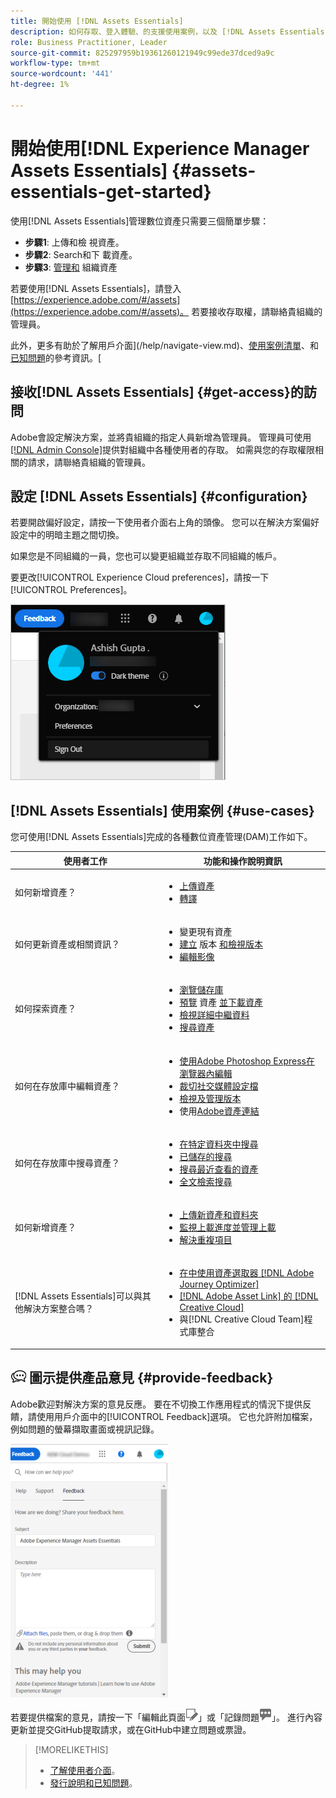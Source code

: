 ```yaml
---
title: 開始使用 [!DNL Assets Essentials]
description: 如何存取、登入體驗、的支援使用案例，以及 [!DNL Assets Essentials]的已知問題。
role: Business Practitioner, Leader
source-git-commit: 825297959b19361260121949c99ede37dced9a9c
workflow-type: tm+mt
source-wordcount: '441'
ht-degree: 1%

---
```


# 開始使用[!DNL Experience Manager Assets Essentials] {#assets-essentials-get-started}

<!-- TBD: Make links for these steps. -->

使用[!DNL Assets Essentials]管理數位資產只需要三個簡單步驟：

* **步驟1**: [](/help/add-delete.md) 上傳和檢 [](/help/navigate-view.md) 視資產。
* **步驟2**: [](/help/search.md) Search和下 [](/help/manage-organize.md#download) 載資產。
* **步驟3**: [管理和](/help/manage-organize.md) 組織資產

若要使用[!DNL Assets Essentials]，請登入[https://experience.adobe.com/#/assets](https://experience.adobe.com/#/assets)。 若要接收存取權，請聯絡貴組織的管理員。

此外，更多有助於了解用戶介面](/help/navigate-view.md)、[使用案例清單](#use-cases)、<!-- TBD: [supported file types](/help/supported-file-formats.md), -->和[已知問題](/help/release-notes.md#known-issues)的參考資訊。[

## 接收[!DNL Assets Essentials] {#get-access}的訪問

Adobe會設定解決方案，並將貴組織的指定人員新增為管理員。 管理員可使用[[!DNL Admin Console]](https://helpx.adobe.com/enterprise/admin-guide.html/enterprise/using/welcome.ug.html)提供對組織中各種使用者的存取。 如需與您的存取權限相關的請求，請聯絡貴組織的管理員。

## 設定 [!DNL Assets Essentials] {#configuration}

若要開啟偏好設定，請按一下使用者介面右上角的頭像。 您可以在解決方案偏好設定中的明暗主題之間切換。

如果您是不同組織的一員，您也可以變更組織並存取不同組織的帳戶。

要更改[!UICONTROL Experience Cloud preferences]，請按一下[!UICONTROL Preferences]。

![切換深色和淺色主題的偏好設定](assets/theme-change.png)

<!-- TBD: What can admins configure? What more can users configure? Any doc that describes Exp Cloud preferences? 
Metadata forms is out of the scope of 6/17 GA. When the functionality is added, link to it from here. It is about configuring metadata UI. -->

<!-- TBD: This section contains beta-specific video that will be updated post-GA.

## Login experience {#login-experience}

When logging in, after providing the credentials, you can be prompted to select an account. In this case, select `Company or School Account` to proceed.

![Select an account to login](assets/do-not-localize/login-experience.gif)
-->

## [!DNL Assets Essentials] 使用案例  {#use-cases}

您可使用[!DNL Assets Essentials]完成的各種數位資產管理(DAM)工作如下。

| 使用者工作 | 功能和操作說明資訊 |
|-----|------|
| 如何新增資產？ | <ul> <li> [上傳資產](/help/add-delete.md) </li> <li> [轉譯](/help/add-delete.md#renditions) </li> </ul> |
| 如何更新資產或相關資訊？ | <ul> <li>變更現有資產</li> <li>[建立](/help/manage-organize.md#create-versions) 版本 [和檢視版本](/help/navigate-view.md#view-versions)</li> <li>[編輯影像](/help/edit-images.md)</li> </ul> |
| 如何探索資產？ | <ul> <li>[瀏覽儲存庫](/help/navigate-view.md#view-assets-and-details) </li> <li> [預覽](/help/navigate-view.md#preview-assets) 資產 [並下載資產](/help/manage-organize.md) </li> <li>[檢視詳細中繼資料](/help/metadata.md) </li> <li>[搜尋資產](/help/search.md)</li></ul> |
| 如何在存放庫中編輯資產？ | <ul> <li>[使用Adobe Photoshop Express在瀏覽器內編輯](/help/edit-images.md)</li> <li>[裁切社交媒體設定檔](/help/edit-images.md#crop-straighten-images)</li> <li>[檢視及管理版本](/help/manage-organize.md#create-versions)</li> <li>使用[Adobe資產連結](/help/integration.md#integrations)</ul></ul> |
| 如何在存放庫中搜尋資產？ | <ul> <li>[在特定資料夾中搜尋](/help/search.md)</li> <li>[已儲存的搜尋](/help/search.md)</li> <li>[搜尋最近查看的資產](/help/search.md)</li> <li>[全文檢索搜尋](/help/search.md) |
| 如何新增資產？ | <ul> <li>[上傳新資產和資料夾](/help/add-delete.md#add-assets)</li> <li>[監視上載進度並管理上載](/help/add-delete.md)</li> <li>[解決重複項目](/help/add-delete.md#resolve-upload-fails)</li> </ul> |
| [!DNL Assets Essentials]可以與其他解決方案整合嗎？ | <ul> <li>[在中使用資產選取器 [!DNL Adobe Journey Optimizer]](/help/integration.md)</li> <li>[[!DNL Adobe Asset Link] 的 [!DNL Creative Cloud]](/help/integration.md)</li> <li>與[!DNL Creative Cloud Team]程式庫整合</li> </ul> |

<!--TBD: Merge in above table when these use cases are documented/available.
| How do I delete assets? | <ul> <li>[Delete assets](/help/manage-organize.md)</li> <li>Recover deleted assets</li> <li>Permanently delete assets</li> </ul> |
| How do I share assets or find shared assets? | <ul> <li>Shared by me</li> <li>Shared with me</li> <li>Share for comments and review</li> <li>Unshare assets</li> </ul> |
| How do I collaborate with others and get my assets reviewed | <ul> <li>Share for review</li> <li>Provide comments. Resolve and filter comments</li> <li>Annotations on images</li> <li>Assign tasks to specific users and prioritize</li> </ul> |
-->

## ![意見](assets/do-not-localize/feedback-icon.png) 圖示提供產品意見  {#provide-feedback}

Adobe歡迎對解決方案的意見反應。 要在不切換工作應用程式的情況下提供反饋，請使用用戶介面中的[!UICONTROL Feedback]選項。 它也允許附加檔案，例如問題的螢幕擷取畫面或視訊記錄。

![介面中的意見回饋選項](assets/feedback-panel.png)

若要提供檔案的意見，請按一下「編輯此頁面![編輯頁面](assets/do-not-localize/edit-page.png)」或「記錄問題![從右邊界建立GitHub問題](assets/do-not-localize/github-issue.png)」。 進行內容更新並提交GitHub提取請求，或在GitHub中建立問題或票證。

>[!MORELIKETHIS]
>
>* [了解使用者介面](/help/navigate-view.md)。
>* [發行說明和已知問題](/help/release-notes.md)。


<!-- TBD: 
>* [Supported file types](/help/supported-file-formats.md).
-->
